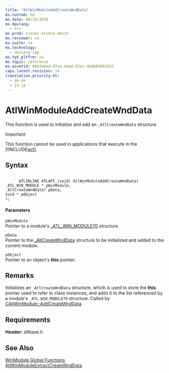 ```yaml
---
title: "AtlWinModuleAddCreateWndData"
ms.custom: na
ms.date: 09/19/2016
ms.devlang: 
  - C++
ms.prod: visual-studio-dev14
ms.reviewer: na
ms.suite: na
ms.technology: 
  - devlang-cpp
ms.tgt_pltfrm: na
ms.topic: reference
ms.assetid: 8463a6ed-07ea-4aad-92ec-ded681601b32
caps.latest.revision: 14
translation.priority.ht: 
  - de-de
  - ja-jp
---
```

# AtlWinModuleAddCreateWndData
This function is used to initialize and add an `_AtlCreateWndData` structure.  
  
> [!IMPORTANT]
>  This function cannot be used in applications that execute in the [!INCLUDE[wrt](../vs140/includes/wrt_md.md)].  
  
## Syntax  
  
```  
  
      ATLINLINE ATLAPI_(void) AtlWinModuleAddCreateWndData(  
_ATL_WIN_MODULE * pWinModule,  
_AtlCreateWndData* pData,  
void * pObject  
);  
```  
  
#### Parameters  
 `pWinModule`  
 Pointer to a module's [_ATL_WIN_MODULE70](../vs140/_ATL_WIN_MODULE70-Structure.md) structure.  
  
 `pData`  
 Pointer to the [_AtlCreateWndData](../vs140/_AtlCreateWndData-Structure.md) structure to be initialized and added to the current module.  
  
 `pObject`  
 Pointer to an object's **this** pointer.  
  
## Remarks  
 Initializes an `_AtlCreateWndData` structure, which is used to store the **this** pointer used to refer to class instances, and adds it to the list referenced by a module's `_ATL_WIN_MODULE70` structure. Called by [CAtlWinModule::AddCreateWndData](../vs140/CAtlWinModule--AddCreateWndData.md).  
  
## Requirements  
 **Header:** atlbase.h  
  
## See Also  
 [WinModule Global Functions](../vs140/WinModule-Global-Functions.md)   
 [AtlWinModuleExtractCreateWndData](../vs140/AtlWinModuleExtractCreateWndData.md)